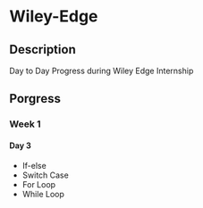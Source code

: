 # Wiley-Edge

## Description
Day to Day Progress during Wiley Edge Internship

## Porgress

### Week 1

#### Day 3

- If-else
- Switch Case
- For Loop
- While Loop
